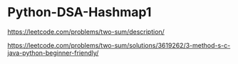 # Python-DSA-Hashmap1

https://leetcode.com/problems/two-sum/description/

https://leetcode.com/problems/two-sum/solutions/3619262/3-method-s-c-java-python-beginner-friendly/
